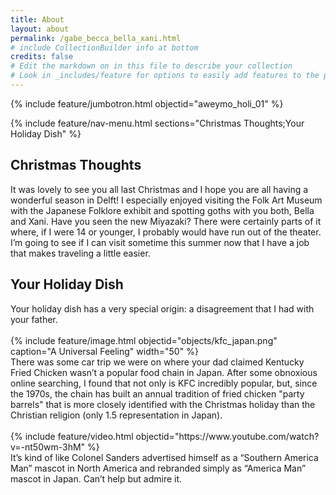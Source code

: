 ```yaml
---
title: About
layout: about
permalink: /gabe_becca_bella_xani.html
# include CollectionBuilder info at bottom
credits: false
# Edit the markdown on in this file to describe your collection
# Look in _includes/feature for options to easily add features to the page
---
```


{% include feature/jumbotron.html objectid="aweymo_holi_01" %}

{% include feature/nav-menu.html sections="Christmas Thoughts;Your Holiday Dish" %}

## Christmas Thoughts

<div class="p4">
It was lovely to see you all last Christmas and I hope you are all having a wonderful season in Delft! I especially enjoyed visiting the Folk Art Museum with the Japanese Folklore exhibit and spotting goths with you both, Bella and Xani. Have you seen the new Miyazaki? There were certainly parts of it where, if I were 14 or younger, I probably would have run out of the theater. 
</div>
<div class="p4">
I’m going to see if I can visit sometime this summer now that I have a job that makes traveling a little easier. 
</div>

## Your Holiday Dish

<div class="p4">
Your holiday dish has a very special origin: a disagreement that I had with your father. 
</div>
<br>
{% include feature/image.html objectid="objects/kfc_japan.png" caption="A Universal Feeling" width="50" %}
<br>
<div class="p4">
There was some car trip we were on where your dad claimed Kentucky Fried Chicken wasn’t a popular food chain in Japan. After some obnoxious online searching, I found that not only is KFC incredibly popular, but, since the 1970s, the chain has built an annual tradition of fried chicken "party barrels" that is more closely identified with the Christmas holiday than the Christian religion (only 1.5 representation in Japan).  
</div>
<br>
{% include feature/video.html objectid="https://www.youtube.com/watch?v=-nt50wm-3hM" %}
<br>
<div class="p4">
It’s kind of like Colonel Sanders advertised himself as a “Southern America Man” mascot in North America and rebranded simply as “America Man” mascot in Japan. Can’t help but admire it. 
</div>
<br>